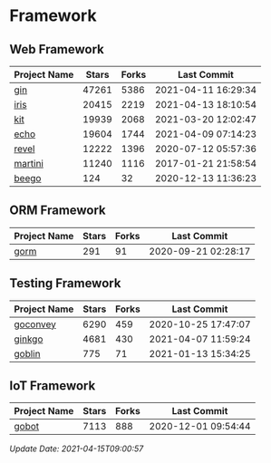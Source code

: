 # Framework

## Web Framework
| Project Name | Stars | Forks | Last Commit |
| ------------ | ----- | ----- | ----------- |
| [gin](https://github.com/gin-gonic/gin) | 47261 | 5386 | 2021-04-11 16:29:34 |
| [iris](https://github.com/kataras/iris) | 20415 | 2219 | 2021-04-13 18:10:54 |
| [kit](https://github.com/go-kit/kit) | 19939 | 2068 | 2021-03-20 12:02:47 |
| [echo](https://github.com/labstack/echo) | 19604 | 1744 | 2021-04-09 07:14:23 |
| [revel](https://github.com/revel/revel) | 12222 | 1396 | 2020-07-12 05:57:36 |
| [martini](https://github.com/go-martini/martini) | 11240 | 1116 | 2017-01-21 21:58:54 |
| [beego](https://github.com/astaxie/beego) | 124 | 32 | 2020-12-13 11:36:23 |

## ORM Framework
| Project Name | Stars | Forks | Last Commit |
| ------------ | ----- | ----- | ----------- |
| [gorm](https://github.com/jinzhu/gorm) | 291 | 91 | 2020-09-21 02:28:17 |

## Testing Framework
| Project Name | Stars | Forks | Last Commit |
| ------------ | ----- | ----- | ----------- |
| [goconvey](https://github.com/smartystreets/goconvey) | 6290 | 459 | 2020-10-25 17:47:07 |
| [ginkgo](https://github.com/onsi/ginkgo) | 4681 | 430 | 2021-04-07 11:59:24 |
| [goblin](https://github.com/franela/goblin) | 775 | 71 | 2021-01-13 15:34:25 |

## IoT Framework
| Project Name | Stars | Forks | Last Commit |
| ------------ | ----- | ----- | ----------- |
| [gobot](https://github.com/hybridgroup/gobot) | 7113 | 888 | 2020-12-01 09:54:44 |

*Update Date: 2021-04-15T09:00:57*